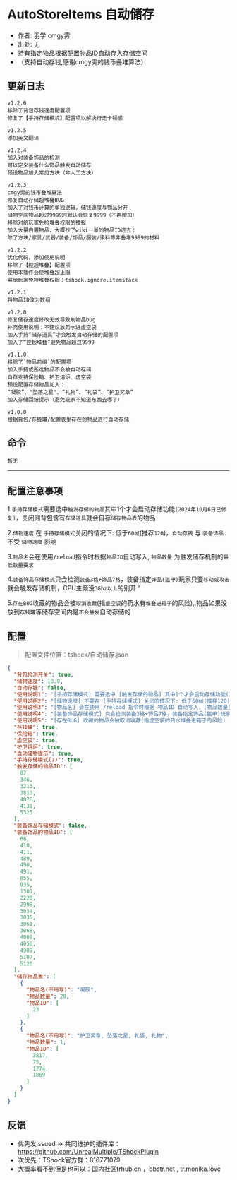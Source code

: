 # AutoStoreItems 自动储存
- 作者: 羽学 cmgy雱  
- 出处: 无  
- 持有指定物品根据配置物品ID自动存入存储空间  
- （支持自动存钱,感谢cmgy雱的钱币叠堆算法） 
  
## 更新日志  
```
v1.2.6
移除了背包存钱速度配置项
修复了【手持存储模式】配置项以解决行走卡顿感

v1.2.5
添加英文翻译

v1.2.4
加入对装备饰品的检测
可以定义装备什么饰品触发自动储存
预设物品加入常见方块（非人工方块）

v1.2.3 
cmgy雱的钱币叠堆算法
修复自动存储超堆叠BUG
加入了对钱币计算的单独逻辑，储钱速度与物品分开
储物空间物品超过9999时默认会恢复9999（不再增加）
移除对给玩家免检堆叠权限的播报
加入大量内置物品，大概抄了wiki一半的物品ID进去：
除了方块/家具/武器/装备/饰品/服装/染料等非叠堆9999的材料

v1.2.2
优化代码，添加使用说明
移除了【控超堆叠】配置项
使用本插件会使堆叠超上限
需给玩家免检堆叠权限：tshock.ignore.itemstack

v1.2.1
将物品ID改为数组

v1.2.0
修复储存速度修改无效导致刷物品bug
补充使用说明：不建议放药水进虚空袋
加入手持“储存道具”才会触发自动存储的配置项
加入了“控超堆叠”避免物品超过9999

v1.1.0  
移除了`物品前缀`的配置项  
加入手持或所选物品不会被自动存储  
自存支持保险箱、护卫熔炉、虚空袋  
预设配置存储物品加入：  
“凝胶”、"坠落之星"、“礼物”、“礼袋”、“护卫奖章”  
加入存储回馈提示（避免玩家不知道东西去哪了）  
  
v1.0.0  
根据背包/存钱罐/配置表里存在的物品进行自动存储  
```
  
## 命令
```
暂无
```

---
配置注意事项
---
1.`手持存储模式`需要选中`触发存储的物品`其中1个才会启动存储功能`(2024年10月6日已修复)`，关闭则背包含有`存储道具`就会自存`储存物品表`的物品
    
2.`储物速度` 在 `手持存储模式`关闭的情况下: 低于`60帧`(推荐`120`)，`自动存钱` 与 `装备饰品` 不受 `储物速度` 影响
    
3.`物品名`会在使用`/reload`指令时根据`物品ID`自动写入, `物品数量` 为触发储存机制的`最低数量要求` 

4.`装备饰品存储模式`只会检测`装备3格+饰品7格`，装备指定`饰品(盔甲)`玩家只要`移动或攻击`就会触发存储机制，CPU主频没`3Ghz以上`的别开 "
    
5.`存在BUG`收藏的物品会被`取消收藏`(指`虚空袋`的药水有`堆叠进箱子`的风险),,物品如果没放到`存钱罐`等储存空间内是`不会触发`自动存储的
    
## 配置
> 配置文件位置：tshock/自动储存.json
```json
{
  "背包检测开关": true,
  "储物速度": 10.0,
  "自动存钱": false,
  "使用说明1": "[手持存储模式] 需要选中 [触发存储的物品] 其中1个才会启动存储功能(2024年10月6日已修复)，关闭则背包含有[存储道具]就会自存[储存物品表]的物品",
  "使用说明2": "[储物速度] 不要在 [手持存储模式] 关闭的情况下: 低于60帧(推荐120)，[自动存钱] 与 [装备饰品] 不受 [储物速度]影响",
  "使用说明3": "[物品名] 会在使用 /reload 指令时根据 物品ID 自动写入，[物品数量] 为触发储存机制的最低数量要求 ",
  "使用说明4": "[装备饰品存储模式] 只会检测装备3格+饰品7格，装备指定饰品(盔甲)玩家只要移动或攻击就会触发存储机制，CPU主频没3Ghz以上的别开 ",
  "使用说明5": "[存在BUG] 收藏的物品会被取消收藏(指虚空袋的药水堆叠进箱子的风险) ,物品如果没放到【存钱罐】等储存空间内是不会触发自动存储的",
  "存钱罐": true,
  "保险箱": true,
  "虚空袋": true,
  "护卫熔炉": true,
  "自动储物提示": true,
  "手持存储模式(↓)": true,
  "触发存储的物品ID": [
    87,
    346,
    3213,
    3813,
    4076,
    4131,
    5325
  ],
  "装备饰品存储模式": false,
  "装备饰品的物品ID": [
    88,
    410,
    411,
    489,
    490,
    491,
    855,
    935,
    1301,
    2220,
    2998,
    3034,
    3035,
    3061,
    3068,
    4008,
    4056,
    4989,
    5107,
    5126
  ],
  "储存物品表": [
    {
      "物品名(不用写)": "凝胶",
      "物品数量": 20,
      "物品ID": [
        23
      ]
    },
    {
      "物品名(不用写)": "护卫奖章, 坠落之星, 礼袋, 礼物",
      "物品数量": 1,
      "物品ID": [
        3817,
        75,
        1774,
        1869
      ]
    }
  ]
}
```
## 反馈
- 优先发issued -> 共同维护的插件库：https://github.com/UnrealMultiple/TShockPlugin
- 次优先：TShock官方群：816771079
- 大概率看不到但是也可以：国内社区trhub.cn ，bbstr.net , tr.monika.love
